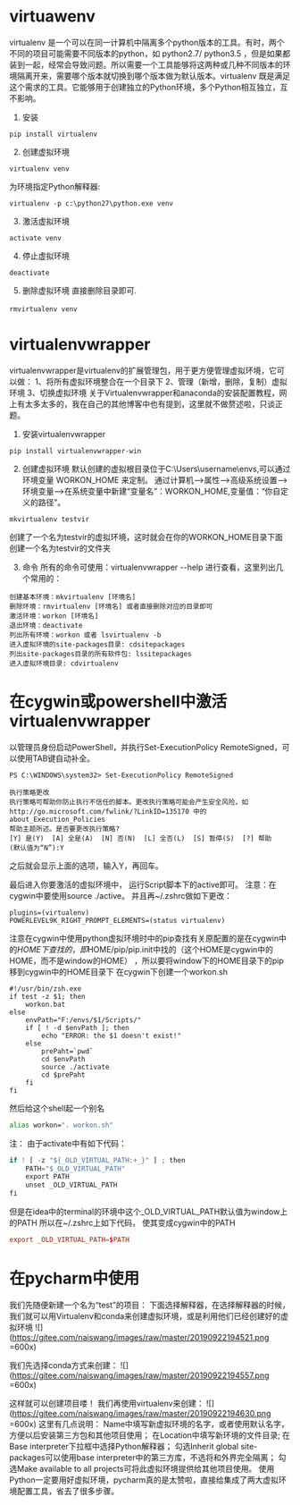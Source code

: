 # virtuawenv
virtualenv 是一个可以在同一计算机中隔离多个python版本的工具。有时，两个不同的项目可能需要不同版本的python，如 python2.7/ python3.5 ，但是如果都装到一起，经常会导致问题。所以需要一个工具能够将这两种或几种不同版本的环境隔离开来，需要哪个版本就切换到哪个版本做为默认版本。virtualenv 既是满足这个需求的工具。它能够用于创建独立的Python环境，多个Python相互独立，互不影响。
1. 安装
```shell
pip install virtualenv
```
2. 创建虚拟环境
```shell
virtualenv venv
```
为环境指定Python解释器:
```shell
virtualenv -p c:\python27\python.exe venv
```
3. 激活虚拟环境
```shell
activate venv
```
4. 停止虚拟环境
```shell
deactivate
```
5. 删除虚拟环境
直接删除目录即可.
```shell
rmvirtualenv venv　
```

# virtualenvwrapper
virtualenvwrapper是virtualenv的扩展管理包，用于更方便管理虚拟环境，它可以做：
1、将所有虚拟环境整合在一个目录下
2、管理（新增，删除，复制）虚拟环境
3、切换虚拟环境
       关于Virtualenvwrapper和anaconda的安装配置教程，网上有太多太多的，我在自己的其他博客中也有提到，这里就不做赘述啦，只谈正题。

1. 安装virtualenvwrapper
```shell
pip install virtualenvwrapper-win
```
2. 创建虚拟环境
默认创建的虚拟根目录位于C:\Users\username\envs,可以通过环境变量 WORKON_HOME 来定制。
通过计算机-->属性-->高级系统设置-->环境变量-->在系统变量中新建“变量名”：WORKON_HOME,变量值：“你自定义的路径”。
```shell
mkvirtualenv testvir
```
创建了一个名为testvir的虚拟环境，这时就会在你的WORKON_HOME目录下面创建一个名为testvir的文件夹

3. 命令
所有的命令可使用：virtualenvwrapper --help 进行查看，这里列出几个常用的：
```shell
创建基本环境：mkvirtualenv [环境名]
删除环境：rmvirtualenv [环境名] 或者直接删除对应的目录即可
激活环境：workon [环境名]
退出环境：deactivate
列出所有环境：workon 或者 lsvirtualenv -b
进入虚拟环境的site-packages目录: cdsitepackages
列出site-packages目录的所有软件包: lssitepackages
进入虚拟环境目录: cdvirtualenv
```

# 在cygwin或powershell中激活virtualenvwrapper
以管理员身份启动PowerShell，并执行Set-ExecutionPolicy RemoteSigned，可以使用TAB键自动补全。
```shell
PS C:\WINDOWS\system32> Set-ExecutionPolicy RemoteSigned

执行策略更改
执行策略可帮助你防止执行不信任的脚本。更改执行策略可能会产生安全风险，如
http://go.microsoft.com/fwlink/?LinkID=135170 中的 about_Execution_Policies
帮助主题所述。是否要更改执行策略?
[Y] 是(Y)  [A] 全是(A)  [N] 否(N)  [L] 全否(L)  [S] 暂停(S)  [?] 帮助
(默认值为“N”):Y
```
之后就会显示上面的选项，输入Y，再回车。

最后进入你要激活的虚拟环境中， 运行Script脚本下的active即可。
注意：在cygwin中要使用source ./active。  并且再~/.zshrc做如下更改：
```config
plugins=(virtualenv)
POWERLEVEL9K_RIGHT_PROMPT_ELEMENTS=(status virtualenv)
```
注意在cygwin中使用python虚拟环境时中的pip查找有关原配置的是在cygwin中的$HOME下查找的， 即$HOME/pip/pip.init中找的（这个HOME是cygwin中的HOME，而不是window的HOME） ，所以要将window下的HOME目录下的pip移到cygwin中的HOME目录下
在cygwin下创建一个workon.sh
```shell
#!/usr/bin/zsh.exe
if test -z $1; then
	workon.bat
else
	envPath="F:/envs/$1/Scripts/"
	if [ ! -d $envPath ]; then
		echo "ERROR: the $1 doesn't exist!"
	else
		prePaht=`pwd`
		cd $envPath
		source ./activate
		cd $prePaht
	fi
fi
```
然后给这个shell起一个别名
```bash
alias workon=". workon.sh"
```
注： 由于activate中有如下代码：
```python
if ! [ -z "${_OLD_VIRTUAL_PATH:+_}" ] ; then
    PATH="$_OLD_VIRTUAL_PATH"
    export PATH
    unset _OLD_VIRTUAL_PATH
fi
```
但是在idea中的terminal的环境中这个_OLD_VIRTUAL_PATH默认值为window上的PATH
所以在~/.zshrc上如下代码， 使其变成cygwin中的PATH
```conf
export _OLD_VIRTUAL_PATH=$PATH
```

# 在pycharm中使用
我们先随便新建一个名为“test”的项目：
下面选择解释器，在选择解释器的时候，我们就可以用Virtualenv和conda来创建虚拟环境，或是利用他们已经创建好的虚拟环境
![](https://gitee.com/naiswang/images/raw/master/20190922194521.png =600x)

我们先选择conda方式来创建：
![](https://gitee.com/naiswang/images/raw/master/20190922194557.png =600x)

这样就可以创建项目喽！
我们再使用virtualenv来创建：
![](https://gitee.com/naiswang/images/raw/master/20190922194630.png =600x)
这里有几点说明：
Name中填写新虚拟环境的名字，或者使用默认名字，方便以后安装第三方包和其他项目使用；
在Location中填写新环境的文件目录;
在Base interpreter下拉框中选择Python解释器；
勾选Inherit global site-packages可以使用base interpreter中的第三方库，不选将和外界完全隔离；
勾选Make available to all projects可将此虚拟环境提供给其他项目使用。
使用Python一定要用好虚拟环境，pycharm真的是太赞啦，直接给集成了两大虚拟环境配置工具，省去了很多步骤。